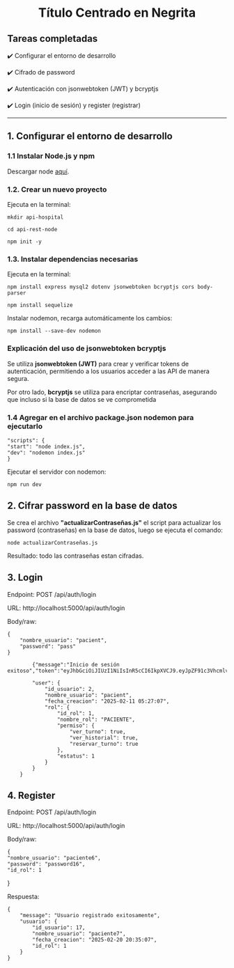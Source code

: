 <h1 align="center"><strong>Título Centrado en Negrita</strong></h1>

## Tareas completadas

✔️ Configurar el entorno de desarrollo

✔️ Cifrado de password

✔️ Autenticación con jsonwebtoken (JWT) y bcryptjs

✔️ Login (inicio de sesión) y register (registrar)

---

## 1. Configurar el entorno de desarrollo 

### 1.1 Instalar Node.js y npm

Descargar node [aquí](https://nodejs.org/es).

### 1.2. Crear un nuevo proyecto

Ejecuta en la terminal:

    mkdir api-hospital

    cd api-rest-node

    npm init -y

### 1.3. Instalar dependencias necesarias

Ejecuta en la terminal:

    npm install express mysql2 dotenv jsonwebtoken bcryptjs cors body-parser
    
    npm install sequelize 

Instalar nodemon, recarga automáticamente los cambios:

    npm install --save-dev nodemon

### Explicación del uso de jsonwebtoken bcryptjs
 Se utiliza **jsonwebtoken (JWT)**  para crear y verificar tokens de autenticación, permitiendo a los usuarios acceder a las API de manera segura.
 
 Por otro lado, **bcryptjs** se utiliza para encriptar contraseñas, asegurando que incluso si la base de datos se ve comprometida
### 1.4 Agregar en el archivo package.json nodemon para ejecutarlo 

    "scripts": {
    "start": "node index.js",
    "dev": "nodemon index.js"
    }

Ejecutar el servidor con nodemon:

    npm run dev

## 2. Cifrar password en la base de datos
Se crea el archivo **"actualizarContraseñas.js"** el script para actualizar los password (contraseñas) en la base de datos, luego se ejecuta el comando:

    node actualizarContraseñas.js
    
Resultado: todo las contraseñas estan cifradas.

## 3. Login 
Endpoint: POST /api/auth/login

URL: http://localhost:5000/api/auth/login

Body/raw:

    {
        "nombre_usuario": "pacient",
        "password": "pass"
    }

            {"message":"Inicio de sesión exitoso","token":"eyJhbGciOiJIUzI1NiIsInR5cCI6IkpXVCJ9.eyJpZF91c3VhcmlvIjoyLCJub21icmVfdXN1YXJpbyI6InBhY2llbnRlMiIsInJvbCI6",

            "user": {
                "id_usuario": 2,
                "nombre_usuario": "pacient",
                "fecha_creacion": "2025-02-11 05:27:07",
                "rol": {
                    "id_rol": 1,
                    "nombre_rol": "PACIENTE",
                    "permiso": {
                        "ver_turno": true,
                        "ver_historial": true,
                        "reservar_turno": true
                    },
                    "estatus": 1
                }
            }
        }

## 4. Register
Endpoint: POST /api/auth/login

URL: http://localhost:5000/api/auth/login

Body/raw:

    {
    "nombre_usuario": "paciente6",
    "password": "password16",
    "id_rol": 1
}

Respuesta:

    {
        "message": "Usuario registrado exitosamente",
        "usuario": {
            "id_usuario": 17,
            "nombre_usuario": "paciente7",
            "fecha_creacion": "2025-02-20 20:35:07",
            "id_rol": 1
        }
    }
